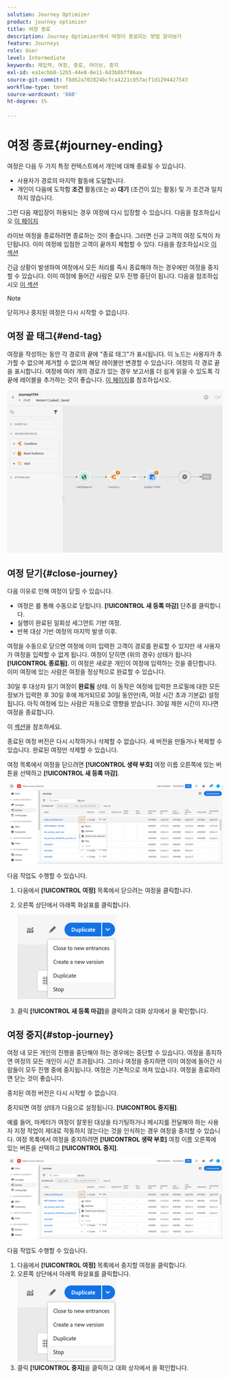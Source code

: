 ```yaml
---
solution: Journey Optimizer
product: journey optimizer
title: 여정 종료
description: Journey Optimizer에서 여정이 종료되는 방법 알아보기
feature: Journeys
role: User
level: Intermediate
keywords: 재입력, 여정, 종료, 라이브, 중지
exl-id: ea1ecbb0-12b5-44e8-8e11-6d3b8bff06aa
source-git-commit: f8d62a702824bcfca4221c857acf1d1294427543
workflow-type: tm+mt
source-wordcount: '660'
ht-degree: 1%

---
```


# 여정 종료{#journey-ending}

여정은 다음 두 가지 특정 컨텍스트에서 개인에 대해 종료될 수 있습니다.

* 사용자가 경로의 마지막 활동에 도달합니다.
* 개인이 다음에 도착함 **조건** 활동(또는 a) **대기** (조건이 있는 활동) 및 가 조건과 일치하지 않습니다.

그런 다음 재입장이 허용되는 경우 여정에 다시 입장할 수 있습니다. 다음을 참조하십시오 [이 페이지](../building-journeys/journey-gs.md#change-properties)

라이브 여정을 종료하려면 종료하는 것이 좋습니다. 그러면 신규 고객의 여정 도착이 차단됩니다. 이미 여정에 입점한 고객이 끝까지 체험할 수 있다. 다음을 참조하십시오 [이 섹션](../building-journeys/journey.md#close-journey)

긴급 상황이 발생하여 여정에서 모든 처리를 즉시 종료해야 하는 경우에만 여정을 중지할 수 있습니다. 이미 여정에 들어간 사람은 모두 진행 중단이 됩니다. 다음을 참조하십시오 [이 섹션](../building-journeys/journey.md#stop-journey)

>[!NOTE]
>
>닫히거나 중지된 여정은 다시 시작할 수 없습니다.

## 여정 끝 태그{#end-tag}

여정을 작성하는 동안 각 경로의 끝에 &quot;종료 태그&quot;가 표시됩니다. 이 노드는 사용자가 추가할 수 없으며 제거할 수 없으며 해당 레이블만 변경할 수 있습니다. 여정의 각 경로 끝을 표시합니다. 여정에 여러 개의 경로가 있는 경우 보고서를 더 쉽게 읽을 수 있도록 각 끝에 레이블을 추가하는 것이 좋습니다. [이 페이지](../reports/live-report.md)를 참조하십시오.

![](assets/journey-end.png)

<!--

### End activity{#journey-end-activity}

The **[!UICONTROL End]** activity allows you to mark the end of each path of the journey. It is not mandatory but recommended for visual clarity. See [this page](../building-journeys/end-activity.md)

![](assets/journey54.png)

-->

## 여정 닫기{#close-journey}

다음 이유로 인해 여정이 닫힐 수 있습니다.

* 여정은 를 통해 수동으로 닫힙니다. **[!UICONTROL 새 등록 마감]** 단추를 클릭합니다.
* 실행이 완료된 일회성 세그먼트 기반 여정.
* 반복 대상 기반 여정의 마지막 발생 이후.

여정을 수동으로 닫으면 여정에 이미 입력한 고객이 경로를 완료할 수 있지만 새 사용자가 여정을 입력할 수 없게 됩니다. 여정이 닫히면 (위의 경우) 상태가 됩니다 **[!UICONTROL 종료됨]**. 이 여정은 새로운 개인이 여정에 입력하는 것을 중단합니다. 이미 여정에 있는 사람은 여정을 정상적으로 완료할 수 있습니다.

30일 후 대상자 읽기 여정이 **완료됨** 상태. 이 동작은 여정에 입력한 프로필에 대한 모든 정보가 입력한 후 30일 후에 제거되므로 30일 동안만(즉, 여정 시간 초과 기본값) 설정됩니다. 아직 여정에 있는 사람은 자동으로 영향을 받습니다. 30일 제한 시간이 지나면 여정을 종료합니다.

이 [섹션](../building-journeys/journey-gs.md#global_timeout)을 참조하세요.

종료된 여정 버전은 다시 시작하거나 삭제할 수 없습니다. 새 버전을 만들거나 복제할 수 있습니다. 완료된 여정만 삭제할 수 있습니다.

여정 목록에서 여정을 닫으려면 **[!UICONTROL 생략 부호]** 여정 이름 오른쪽에 있는 버튼을 선택하고 **[!UICONTROL 새 등록 마감]**.

![](assets/journey-finish-quick-action.png)

다음 작업도 수행할 수 있습니다.

1. 다음에서 **[!UICONTROL 여정]** 목록에서 닫으려는 여정을 클릭합니다.
1. 오른쪽 상단에서 아래쪽 화살표를 클릭합니다.

   ![](assets/finish_drop_down_list.png)

1. 클릭 **[!UICONTROL 새 등록 마감]**&#x200B;을 클릭하고 대화 상자에서 을 확인합니다.

## 여정 중지{#stop-journey}

여정 내 모든 개인의 진행을 중단해야 하는 경우에는 중단할 수 있습니다. 여정을 중지하면 여정의 모든 개인이 시간 초과됩니다. 그러나 여정을 중지하면 이미 여정에 들어간 사람들이 모두 진행 중에 중지됩니다. 여정은 기본적으로 꺼져 있습니다. 여정을 종료하려면 닫는 것이 좋습니다.

중지된 여정 버전은 다시 시작할 수 없습니다.

중지되면 여정 상태가 다음으로 설정됩니다. **[!UICONTROL 중지됨]**.

예를 들어, 마케터가 여정이 잘못된 대상을 타기팅하거나 메시지를 전달해야 하는 사용자 지정 작업이 제대로 작동하지 않는다는 것을 인식하는 경우 여정을 중지할 수 있습니다. 여정 목록에서 여정을 중지하려면 **[!UICONTROL 생략 부호]** 여정 이름 오른쪽에 있는 버튼을 선택하고 **[!UICONTROL 중지]**.

![](assets/journey-finish-quick-action.png)

다음 작업도 수행할 수 있습니다.

1. 다음에서 **[!UICONTROL 여정]** 목록에서 중지할 여정을 클릭합니다.
1. 오른쪽 상단에서 아래쪽 화살표를 클릭합니다.
   ![](assets/finish_drop_down_list.png)
1. 클릭 **[!UICONTROL 중지]**&#x200B;을 클릭하고 대화 상자에서 을 확인합니다.

